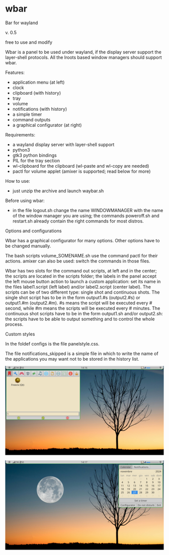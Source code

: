 # wbar
Bar for wayland

v. 0.5

free to use and modify

Wbar is a panel to be used under wayland, if the display server support 
the layer-shell protocols. All the lroots based window managers should 
support wbar.

Features:
- application menu (at left)
- clock
- clipboard (with history)
- tray
- volume
- notifications (with history)
- a simple timer
- command outputs
- a graphical configurator (at right)

Requirements:
- a wayland display server with layer-shell support
- python3
- gtk3 python bindings
- PIL for the tray section
- wl-clipboard for the clipboard (wl-paste and wl-copy are needed)
- pactl for volume applet (amixer is supported; read below for more)

How to use:
- just unzip the archive and launch waybar.sh

Before using wbar:
- in the file logout.sh change the name WINDOWMANAGER with the name of the 
window manager you are using; the commands poweroff.sh and restart.sh already 
contain the right commands for most distros.

Options and configurations

Wbar has a graphical configurator for many options. Other options have 
to be changed manually.

The bash scripts volume_SOMENAME.sh use the command pactl for their 
actions. amixer can also be used: switch the commands in those files.

Wbar has two slots for the command out scripts, at left and in the center;
the scripts are located in the scripts folder; the labels in the panel accept the left 
mouse button action to launch a custom application: set its name in the 
files label1.script (left label) and/or label2.script (center label).
The scripts can be of two different type: single shot and continuous shots.
The single shot script has to be in the form output1.#s (output2.#s) or 
output1.#m (output2.#m). #s means the script will be executed every # second,
while #m means the scripts will be executed every # minutes.
The continuous shot scripts have to be in the form output1.sh and/or output2.sh:
the scripts have to be able to output something and to control the whole process.

Custom styles

In the foldef configs is the file panelstyle.css.

The file notifications_skipped is a simple file in which to write the 
name of the applications you may want not to be stored in the history list.

![My image](https://github.com/frank038/wbar/blob/main/wbar_01.jpg)

![My image](https://github.com/frank038/wbar/blob/main/wbar_02.jpg)

